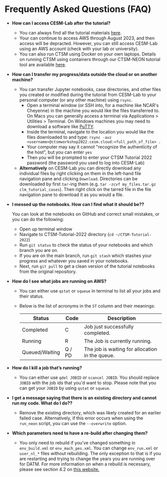 # Frequently Asked Questions (FAQ)

* **How can I access CESM-Lab after the tutorial?**
  - You can always find all the tutorial materials [here](https://ncar.github.io/CTSM-Tutorial/README.html). <!-- TODO: update this with particular branch of jupyterbook-->
  - Your can continue to access AWS through August 2023, and then access will be depracted. However, you can still access CESM-Lab using an AWS account (check with your lab or university).
  - You can also run CTSM using Docker on your own laptops. Details on running CTSM using containers through our CTSM-NEON tutorial tool are available [here](https://ncar.github.io/NEON-visualization/).

* **How can I transfer my progress/data outside the cloud or on another machine?**
  - You can transfer Jupyter notebooks, case directories, and other files you created or modified during the tutorial from CESM-Lab to your personal computer (or any other machine) using `rsync`.
      - Open a terminal window (or SSH into, for a machine like NCAR's Cheyenne) in the machine you would like the files transferred to. On Macs you can generally access a terminal via Applications > Utilities > Terminal. On Windows machines you may need to download a software like [PuTTY](https://www.putty.org/).
      - Inside the terminal, navigate to the location you would like the files downloaded to and type:
        `rsync -avz <username>@ctsmworkshop2022.cesm.cloud:<full_path_of_file> .`
      - Your computer may say it cannot "recognize the authenticity of the host", but you can enter `yes`
      - Then you will be prompted to enter your CTSM Tutorial 2022 password (the password you used to log into CESM-Lab)
  - **Alternatively** on CESM-Lab you can directly download any individual files by right clicking on them in the left-hand file navigation pane and clicking `Download`. Directories can be downloaded by first `tar`-ing them (e.g. `tar -zcvf my_files.tar.gz clm_tutorial_cases`). Then right click on the tarred file in the file navigation pane to download it as you would a file.


* **I messed up the notebooks. How can I find what it should be??**

    You can look at the notebooks on GitHub and correct small mistakes, or you can do the following:
     - Open up terminal window
     - Navigate to CTSM-Tutorial-2022 directory (`cd ~/CTSM-Tutorial-2022`)
     - Run `git status` to check the status of your notebooks and which branch you are on.
     - If you are on the main branch, run `git stash` which stashes your progress and whatever you saved in your notebooks.
     - Next, run `git pull` to get a clean version of the tutorial notebooks from the original repository.

* **How do I see what jobs are running on AWS?**
  - You can either use `qstat` or `squeue` in terminal to list all your jobs and their status.
  - Below is the list of acronyms in the `ST` column and their meanings:

    | Status | Code | Description |
    | --- | ----------- | ----------- |
    | Completed | C | Job just successfully completed. |
    | Running | R | The Job is currently running. |
    | Queued/Waiting | Q / PD | The job is waiting for allocation in the queue. |


* **How do I kill a job that’s running?**
  - You can either use `qdel JOBID` or `scancel JOBID`. You should replace `JOBID` with the job ids that you'd want to stop. Please note that you can get your `JOBID` by using `qstat` or `squeue`.


* **I get a message saying that there is an existing directory and cannot run my code. What do I do??**

    * Remove the existing directory, which was likely created for an earlier failed case. Alternatively, if this error occurs when using the `run_neon` script, you can use the `--overwrite` option.

* **Which parameters need to have a re-build after changing them?**

    * You only need to rebuild if you've changed something in `env_build.xml` or `env_mach_pes.xml`. You can change `env_run.xml` or `user_nl_*` files without rebuilding. The only exception to that is if you are restarting and trying to change the years you are running over for DATM. For more information on when a rebuild is necessary, please see section 4.2 on [this website.](https://esmci.github.io/cime/versions/ufs_release_v1.0/html/users_guide/building-a-case.html)
